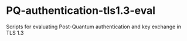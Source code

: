 # PQ-authentication-tls1.3-eval
Scripts for evaluating Post-Quantum authentication and key exchange in TLS 1.3
